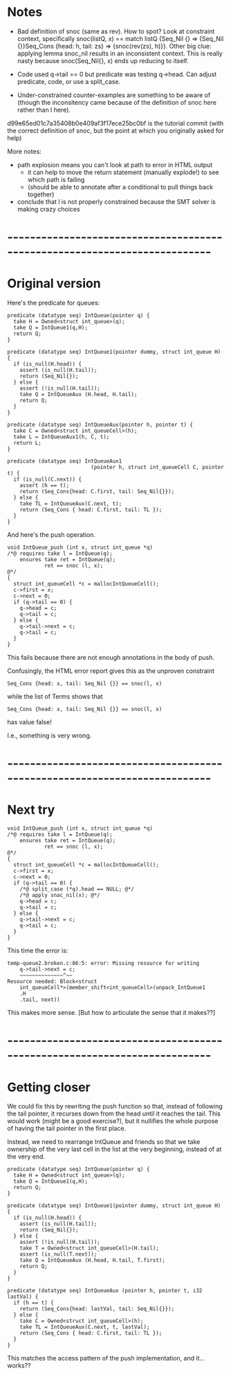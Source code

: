 # Notes

- Bad definition of snoc (same as rev). How to spot? Look at constraint context, specifically snoc(listQ, x) == match listQ {Seq\_Nil {} => {Seq\_Nil {}}Seq\_Cons {head: h, tail: zs} => {snoc(rev(zs), h)}}. Other big clue: applying lemma snoc_nil results in an inconsistent context. This is really nasty because snoc(Seq_Nil{}, x) ends up reducing to itself.

- Code used q->tail == 0 but predicate was testing q->head. Can adjust predicate, code, or use a split_case.

- Under-constrained counter-examples are something to be aware of (though the inconsitency came because of the definition of snoc here rather than l here).

d99e65ed01c7a35408b0e409af3f17ece25bc0bf is the tutorial commit (with the correct definition of snoc, but the point at which you originally asked for help)

More notes:
  - path explosion means you can't look at path to error in HTML output
      - it can help to move the return statement (manually explode!)
        to see which path is failing 
      - (should be able to annotate after a conditional to pull things
        back together) 
  - conclude that l is not properly constrained
        because the SMT solver is making crazy choices

# --------------------------------------------------------------------------
# Original version

Here's the predicate for queues:

    predicate (datatype seq) IntQueue(pointer q) {
      take H = Owned<struct int_queue>(q);
      take Q = IntQueue1(q,H);
      return Q;
    }

    predicate (datatype seq) IntQueue1(pointer dummy, struct int_queue H) {
      if (is_null(H.head)) {
        assert (is_null(H.tail));
        return (Seq_Nil{});
      } else {
        assert (!is_null(H.tail));
        take Q = IntQueueAux (H.head, H.tail);
        return Q;
      }
    }

    predicate (datatype seq) IntQueueAux(pointer h, pointer t) {
      take C = Owned<struct int_queueCell>(h);
      take L = IntQueueAux1(h, C, t);
      return L;
    }

    predicate (datatype seq) IntQueueAux1
                               (pointer h, struct int_queueCell C, pointer t) {
      if (is_null(C.next)) {
        assert (h == t);
        return (Seq_Cons{head: C.first, tail: Seq_Nil{}});
      } else {
        take TL = IntQueueAux(C.next, t);
        return (Seq_Cons { head: C.first, tail: TL });
      }
    }

And here's the push operation.

    void IntQueue_push (int x, struct int_queue *q)
    /*@ requires take l = IntQueue(q);
        ensures take ret = IntQueue(q);
                ret == snoc (l, x);
    @*/
    {
      struct int_queueCell *c = mallocIntQueueCell();
      c->first = x;
      c->next = 0;
      if (q->tail == 0) {
        q->head = c;
        q->tail = c;
      } else {
        q->tail->next = c;
        q->tail = c;
      }
    }

This fails because there are not enough annotations in the body of push.

Confusingly, the HTML error report gives this as the unproven constraint

    Seq_Cons {head: x, tail: Seq_Nil {}} == snoc(l, x)

while the list of Terms shows that

    Seq_Cons {head: x, tail: Seq_Nil {}} == snoc(l, x)

has value false!

I.e., something is very wrong.

# --------------------------------------------------------------------------
# Next try

    void IntQueue_push (int x, struct int_queue *q)
    /*@ requires take l = IntQueue(q);
        ensures take ret = IntQueue(q);
                ret == snoc (l, x);
    @*/
    {
      struct int_queueCell *c = mallocIntQueueCell();
      c->first = x;
      c->next = 0;
      if (q->tail == 0) {
        /*@ split_case (*q).head == NULL; @*/
        /*@ apply snac_nil(x); @*/
        q->head = c;
        q->tail = c;
      } else {
        q->tail->next = c;
        q->tail = c;
      }
    }

This time the error is:

    temp-queue2.broken.c:86:5: error: Missing resource for writing
        q->tail->next = c;
        ~~~~~~~~~~~~~~^~~
    Resource needed: Block<struct
        int_queueCell*>(member_shift<int_queueCell>(unpack_IntQueue1
        .H
        .tail, next))

This makes more sense.  [But how to articulate the sense that it
makes??] 

# --------------------------------------------------------------------------
# Getting closer

We could fix this by rewriting the push function so that, instead of
following the tail pointer, it recurses down from the head until it
reaches the tail.  This would work (might be a good exercise?), but it
nullifies the whole purpose of having the tail pointer in the first
place.  

Instead, we need to rearrange IntQueue and friends so that we take
ownership of the very last cell in the list at the very beginning, 
instead of at the very end.

    predicate (datatype seq) IntQueue(pointer q) {
      take H = Owned<struct int_queue>(q);
      take Q = IntQueue1(q,H);
      return Q;
    }

    predicate (datatype seq) IntQueue1(pointer dummy, struct int_queue H) {
      if (is_null(H.head)) {
        assert (is_null(H.tail));
        return (Seq_Nil{});
      } else {
        assert (!is_null(H.tail));
        take T = Owned<struct int_queueCell>(H.tail);
        assert (is_null(T.next));
        take Q = IntQueueAux (H.head, H.tail, T.first);
        return Q;
      }
    }

    predicate (datatype seq) IntQueueAux (pointer h, pointer t, i32 lastVal) {
      if (h == t) {
        return (Seq_Cons{head: lastVal, tail: Seq_Nil{}});
      } else {
        take C = Owned<struct int_queueCell>(h);
        take TL = IntQueueAux(C.next, t, lastVal);
        return (Seq_Cons { head: C.first, tail: TL });
      }
    }

This matches the access pattern of the push implementation, and
it... works?? 

